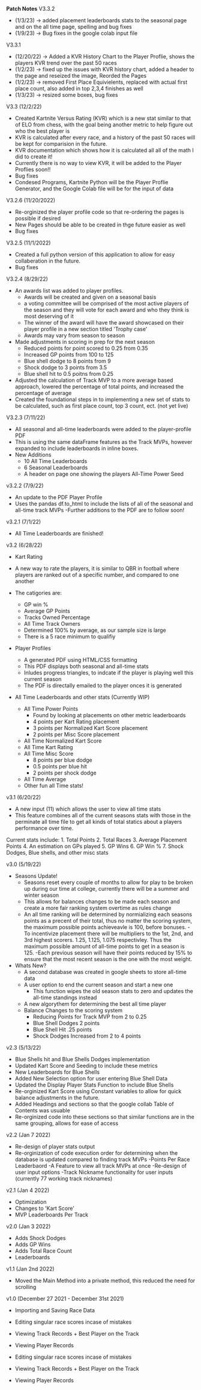 **Patch Notes**
V3.3.2
- (1/3/23) -> added placement leaderboards stats to the seasonal page and on the all time page, spelling and bug fixes
- (1/9/23) -> Bug fixes in the google colab input file

V3.3.1
 - (12/20/22) -> Added a KVR History Chart to the Player Proflie, shows the players KVR trend over the past 50 races
 - (1/2/23) -> fixed up the issues with KVR history chart, added a header to the page and reseized the image, Reorded the Pages
 - (1/2/23) -> removed First Place Equivielents, replaced with actual first place count, also added in top 2,3,4 finishes as well
 - (1/3/23) -> resized some boxes, bug fixes

V3.3 (12/2/22)
- Created Kartnite Versus Rating (KVR) which is a new stat similar to that of ELO from chess, with the goal being another metric to help figure out who the best player is
- KVR is calculated after every race, and a history of the past 50 races will be kept for comparision in the future.
- KVR documentation which shows how it is calculated all all of the math I did to create it!
- Currently there is no way to view KVR, it will be added to the Player Proflies soon!!
- Bug fixes
- Condesed Programs, Kartnite Python will be the Player Proflie Generator, and the Google Colab file will be for the input of data

V3.2.6 (11/20/2022)
- Re-orginized the player profile code so that re-ordering the pages is possible if desired
- New Pages should be able to be created in thge future easier as well
- Bug fixes

V3.2.5 (11/1/2022)
- Created a full python version of this application to allow for easy collaberation in the future.
- Bug fixes

V3.2.4 (8/29/22)
- An awards list was added to player profiles.
  - Awards will be created and given on a seasonal basis
  - a voting committee will be comprised of the most active players of the season and they will vote for each award and who they think is most deserving of it
  - The winner of the award will have the award showcased on their player profile in a new section titled 'Trophy case'
  - Awards may vary from season to season
- Made adjustments in scoring in prep for the next season
  - Reduced points for point scored to 0.25 from 0.35
  - Increased GP points from 100 to 125
  - Blue shell dodge to 8 points from 9 
  - Shock dodge to 3 points from 3.5
  - Blue shell hit to 0.5 poitns from 0.25
- Adjusted the calculation of Track MVP to a more average based approach, lowered the percentage of total points, and increased the percentage of average
- Created the foundational steps in to implementing a new set of stats to be calculated, such as first place count, top 3 count, ect. (not yet live)

V3.2.3 (7/11/22)
- All seasonal and all-time leaderboards were added to the player-profile PDF
- This is using the same dataFrame features as the Track MVPs, however expanded to include leaderboards in inline boxes.
- New Additions
  - 10 All Time Leaderboards
  - 6 Seasonal Leaderboards
  - A header on page one showing the players All-Time Power Seed

v3.2.2 (7/9/22)
  - An update to the PDF Player Profile
  - Uses the pandas df.to_html to include the lists of all of the seasonal and all-time track MVPs
  -Further additions to the PDF are to follow soon!

v3.2.1 (7/1/22)
- All Time Leaderboards are finished!

v3.2 (6/28/22)
 - Kart Rating
  - A new way to rate the players, it is similar to QBR in football where players are ranked out of a specific number, and compared to one another
  - The catigories are:
    - GP win %
    - Average GP Points
    - Tracks Owned Percentage
    - All Time Track Owners
    - Determined 100% by average, as our sample size is large
    - There is a 5 race minimum to qualifiy

- Player Profiles
    - A generated PDF using HTML/CSS formatting
    - This PDF displays both seasonal and all-time stats
    - Inludes progress triangles, to indcate if the player is playing well this current season
    - The PDF is directally emailed to the player onces it is generated

- All Time Leaderboards and other stats (Currently WIP)
  - All Time Power Points
    - Found by looking at placements on other metric leaderboards
    - 4 points per Kart Rating placement
    - 3 points per Normalized Kart Score placement
    - 2 points per Misc Score placement 
  - All Time Normalized Kart Score
  - All Time Kart Rating
  - All Time Misc Score
    - 8 points per blue dodge
    - 0.5 points per blue hit
    - 2 points per shock dodge
  - All Time Average
  - Other fun all Time stats!


v3.1 (6/20/22)
  - A new input (11) which allows the user to view all time stats
  - This feature combines all of the current seasons stats with those in the perminate all time file to get all kinds of total statics about a players performance over time. 
 
  Current stats include:
    1. Total Points
    2. Total Races
    3. Average Placement Points
    4. An estimation on GPs played
    5. GP Wins
    6. GP Win %
    7. Shock Dodges, Blue shells, and other misc stats

v3.0 (5/19/22)

- Seasons Update!
  - Seasons reset every couple of months to allow for play to be broken up during our time at college, currently there will be a summer and winter season
  - This allows for balances changes to be made each season and create a more fair ranking system overtime as rules change
  - An all time ranking will be determined by normializing each seasons points as a precent of their total, thus no matter the scoring system, the maximum possible points achieveavle is 100, before bonuses.
  -To incentivize placement there will be multipliers to the 1st, 2nd, and 3rd highest scorers. 1.25, 1.125, 1.075 respectivley. Thus the maximum possible amount of all-time points to get in a season is 125.
  -Each previous season will have their points reduced by 15% to ensure that the most recent season is the one with the most weight.
- Whats New?
  - A second database was created in google sheets to store all-time data
  - A user option to end the current season and start a new one
    - This function wipes the old season stats to zero and updates the all-time standings instead
  - A new algorythem for determining the best all time player
  - Balance Changes to the scoring system
    - Reducing Points for Track MVP from 2 to 0.25
    - Blue Shell Dodges 2 points
    - Blue Shell Hit .25 points
    - Shock Dodges Increased from 2 to 4 points


v2.3 (5/13/22)
- Blue Shells hit and Blue Shells Dodges implementation 
- Updated Kart Score and Seeding to include these metrics
- New Leaderboards for Blue Shells
- Added New Selection option for user entering Blue Shell Data
- Updated the Display Player Stats Function to include Blue Shells
- Re-orginized Kart Score using Constant variables to allow for quick balance adjustments in the future.
- Added Headings and sections so that the google collab Table of Contents was usuable
- Re-orginized code into these sections so that similar functions are in the same grouping, allows for ease of access


v2.2 (Jan 7 2022)
- Re-design of player stats output
- Re-orginization of code execution order for determining when the database is updated compared to finding track MVPs
-Points Per Race Leaderbaord
-A Feature to view all track MVPs at once
-Re-design of user input options
-Track Nickname functionality for user inputs (currently 77 working track nicknames)


v2.1 (Jan 4 2022)
- Optimization
- Changes to 'Kart Score' 
- MVP Leaderboards Per Track

v2.0 (Jan 3 2022)
 - Adds Shock Dodges 
 - Adds GP Wins
 - Adds Total Race Count
 - Leaderboards

v1.1 (Jan 2nd 2022)
 - Moved the Main Method into a private method, this reduced the need for scrolling

v1.0 (December 27 2021 - December 31st 2021)
 - Importing and Saving Race Data
 - Editing singular race scores incase of mistakes
 - Viewing Track Records + Best Player on the Track
 - Viewing Player Records

 - Editing singular race scores incase of mistakes
 - Viewing Track Records + Best Player on the Track
 - Viewing Player Records